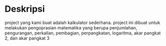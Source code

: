 # Deskripsi
<p> project yang kami buat adalah kalkulator sederhana. project ini dibuat untuk melakukan pengoprasian matematika yang berupa penjumlahan, pengurangan, perkalian, pembagian, perpangkatan, logaritma, akar pangkat 2, dan akar pangkat 3</p>
